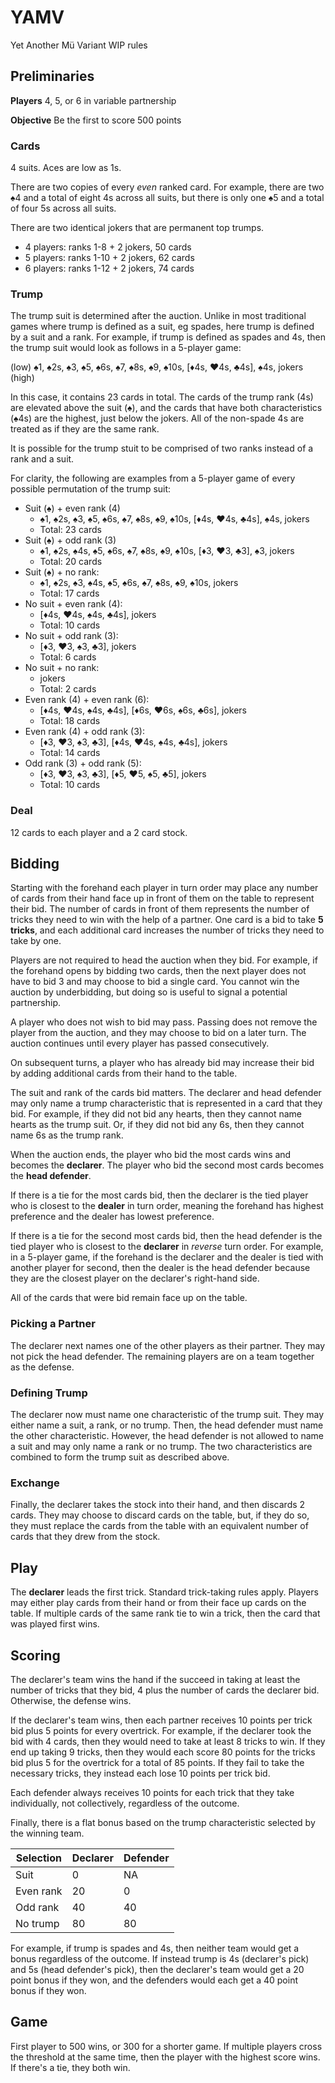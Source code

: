 # YAMV

Yet Another Mü Variant WIP rules

## Preliminaries

**Players** 4, 5, or 6 in variable partnership

**Objective** Be the first to score 500 points

### Cards

4 suits. Aces are low as 1s.

There are two copies of every *even* ranked card. For example, there are two ♠4 and a total of eight 4s across all suits, but there is only one ♠5 and a total of four 5s across all suits.

There are two identical jokers that are permanent top trumps.

- 4 players: ranks 1-8 + 2 jokers, 50 cards
- 5 players: ranks 1-10 + 2 jokers, 62 cards
- 6 players: ranks 1-12 + 2 jokers, 74 cards

### Trump

The trump suit is determined after the auction. Unlike in most traditional games where trump is defined as a suit, eg spades, here trump is defined by a suit and a rank. For example, if trump is defined as spades and 4s, then the trump suit would look as follows in a 5-player game:

(low) ♠1, ♠2s, ♠3, ♠5, ♠6s, ♠7, ♠8s, ♠9, ♠10s, [♦4s, ♥4s, ♣4s], ♠4s, jokers (high)

In this case, it contains 23 cards in total. The cards of the trump rank (4s) are elevated above the suit (♠), and the cards that have both characteristics (♠4s) are the highest, just below the jokers. All of the non-spade 4s are treated as if they are the same rank.

It is possible for the trump stuit to be comprised of two ranks instead of a rank and a suit.

For clarity, the following are examples from a 5-player game of every possible permutation of the trump suit:

- Suit (♠) + even rank (4)
  - ♠1, ♠2s, ♠3, ♠5, ♠6s, ♠7, ♠8s, ♠9, ♠10s, [♦4s, ♥4s, ♣4s], ♠4s, jokers
  - Total: 23 cards
- Suit (♠) + odd rank (3)
  - ♠1, ♠2s, ♠4s, ♠5, ♠6s, ♠7, ♠8s, ♠9, ♠10s, [♦3, ♥3, ♣3], ♠3, jokers
  - Total: 20 cards
- Suit (♠) + no rank:
  - ♠1, ♠2s, ♠3, ♠4s, ♠5, ♠6s, ♠7, ♠8s, ♠9, ♠10s, jokers
  - Total: 17 cards
- No suit + even rank (4):
  - [♦4s, ♥4s, ♠4s, ♣4s], jokers
  - Total: 10 cards
- No suit + odd rank (3):
  - [♦3, ♥3, ♠3, ♣3], jokers
  - Total: 6 cards
- No suit + no rank:
  - jokers
  - Total: 2 cards
- Even rank (4) + even rank (6):
  - [♦4s, ♥4s, ♠4s, ♣4s], [♦6s, ♥6s, ♠6s, ♣6s], jokers
  - Total: 18 cards
- Even rank (4) + odd rank (3):
  - [♦3, ♥3, ♠3, ♣3], [♦4s, ♥4s, ♠4s, ♣4s], jokers
  - Total: 14 cards
- Odd rank (3) + odd rank (5):
  - [♦3, ♥3, ♠3, ♣3], [♦5, ♥5, ♠5, ♣5], jokers
  - Total: 10 cards

### Deal

12 cards to each player and a 2 card stock.

## Bidding

Starting with the forehand each player in turn order may place any number of cards from their hand face up in front of them on the table to represent their bid. The number of cards in front of them represents the number of tricks they need to win with the help of a partner. One card is a bid to take **5 tricks**, and each additional card increases the number of tricks they need to take by one.

Players are not required to head the auction when they bid. For example, if the forehand opens by bidding two cards, then the next player does not have to bid 3 and may choose to bid a single card. You cannot win the auction by underbidding, but doing so is useful to signal a potential partnership.

A player who does not wish to bid may pass. Passing does not remove the player from the auction, and they may choose to bid on a later turn. The auction continues until every player has passed consecutively.

On subsequent turns, a player who has already bid may increase their bid by adding additional cards from their hand to the table.

The suit and rank of the cards bid matters. The declarer and head defender may only name a trump characteristic that is represented in a card that they bid. For example, if they did not bid any hearts, then they cannot name hearts as the trump suit. Or, if they did not bid any 6s, then they cannot name 6s as the trump rank.

When the auction ends, the player who bid the most cards wins and becomes the **declarer**. The player who bid the second most cards becomes the **head defender**.

If there is a tie for the most cards bid, then the declarer is the tied player who is closest to the **dealer** in turn order, meaning the forehand has highest preference and the dealer has lowest preference.

If there is a tie for the second most cards bid, then the head defender is the tied player who is closest to the **declarer** in *reverse* turn order. For example, in a 5-player game, if the forehand is the declarer and the dealer is tied with another player for second, then the dealer is the head defender because they are the closest player on the declarer's right-hand side.

All of the cards that were bid remain face up on the table.

### Picking a Partner

The declarer next names one of the other players as their partner. They may not pick the head defender. The remaining players are on a team together as the defense.

### Defining Trump

The declarer now must name one characteristic of the trump suit. They may either name a suit, a rank, or no trump. Then, the head defender must name the other characteristic. However, the head defender is not allowed to name a suit and may only name a rank or no trump. The two characteristics are combined to form the trump suit as described above.

### Exchange

Finally, the declarer takes the stock into their hand, and then discards 2 cards. They may choose to discard cards on the table, but, if they do so, they must replace the cards from the table with an equivalent number of cards that they drew from the stock.

## Play

The **declarer** leads the first trick. Standard trick-taking rules apply. Players may either play cards from their hand or from their face up cards on the table. If multiple cards of the same rank tie to win a trick, then the card that was played first wins.

## Scoring

The declarer's team wins the hand if the succeed in taking at least the number of tricks that they bid, 4 plus the number of cards the declarer bid. Otherwise, the defense wins.

If the declarer's team wins, then each partner receives 10 points per trick bid plus 5 points for every overtrick. For example, if the declarer took the bid with 4 cards, then they would need to take at least 8 tricks to win. If they end up taking 9 tricks, then they would each score 80 points for the tricks bid plus 5 for the overtrick for a total of 85 points. If they fail to take the necessary tricks, they instead each lose 10 points per trick bid.

Each defender always receives 10 points for each trick that they take individually, not collectively, regardless of the outcome.

Finally, there is a flat bonus based on the trump characteristic selected by the winning team.

Selection | Declarer | Defender 
--------- | -------- | --------
Suit      | 0        | NA
Even rank | 20       | 0
Odd rank  | 40       | 40
No trump  | 80       | 80

For example, if trump is spades and 4s, then neither team would get a bonus regardless of the outcome. If instead trump is 4s (declarer's pick) and 5s (head defender's pick), then the declarer's team would get a 20 point bonus if they won, and the defenders would each get a 40 point bonus if they won.

## Game

First player to 500 wins, or 300 for a shorter game. If multiple players cross the threshold at the same time, then the player with the highest score wins. If there's a tie, they both win.